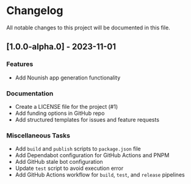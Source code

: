 # Changelog

All notable changes to this project will be documented in this file.

## [1.0.0-alpha.0] - 2023-11-01

### Features

- Add Nounish app generation functionality

### Documentation

- Create a LICENSE file for the project (#1)
- Add funding options in GitHub repo
- Add structured templates for issues and feature requests

### Miscellaneous Tasks

- Add `build` and `publish` scripts to `package.json` file
- Add Dependabot configuration for GitHub Actions and PNPM
- Add GitHub stale bot configuration
- Update `test` script to avoid execution error
- Add GitHub Actions workflow for `build`, `test`, and `release` pipelines

<!-- generated by git-cliff -->
